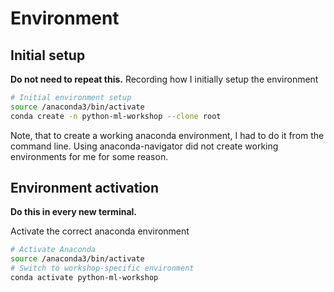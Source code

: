 # Environment

## Initial setup
**Do not need to repeat this.**
Recording how I initially setup the environment
```bash
# Initial environment setup
source /anaconda3/bin/activate
conda create -n python-ml-workshop --clone root
```
Note, that to create a working anaconda environment, I had to do it from the command line. Using anaconda-navigator did not create working environments for me for some reason.

## Environment activation
**Do this in every new terminal.**

Activate the correct anaconda environment
```bash
# Activate Anaconda
source /anaconda3/bin/activate
# Switch to workshop-specific environment
conda activate python-ml-workshop
```





